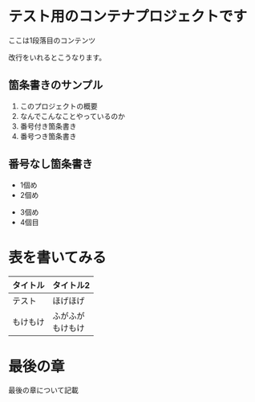 # テスト用のコンテナプロジェクトです
ここは1段落目のコンテンツ

改行をいれるとこうなります。
## 箇条書きのサンプル
1. このプロジェクトの概要
1. なんでこんなことやっているのか
1. 番号付き箇条書き
2. 番号つき箇条書き

## 番号なし箇条書き
* 1個め
* 2個め
- 3個め
- 4個目

# 表を書いてみる
|タイトル   |タイトル2
|-- |--
|テスト| ほげほげ
|もけもけ | ふがふが<br>もけもけ

# 最後の章
最後の章について記載